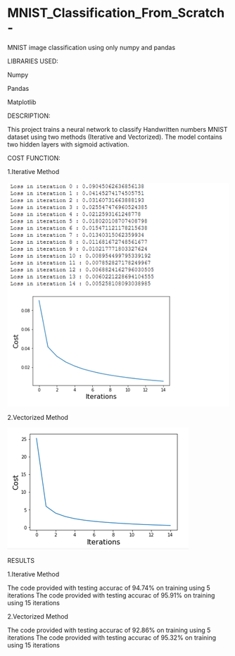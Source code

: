 # MNIST_Classification_From_Scratch-
MNIST image classification using only numpy and pandas

LIBRARIES USED:

Numpy

Pandas

Matplotlib

DESCRIPTION:

This project trains a neural network to classify Handwritten numbers MNIST dataset using two methods (Iterative and Vectorized). The model contains two hidden layers with sigmoid activation.

COST FUNCTION:

1.Iterative Method

![COST](/Cost.PNG)

2.Vectorized Method

![COST_Vectorized](/cost_vectorized.PNG)

RESULTS

1.Iterative Method 

The code provided with testing accurac of 94.74% on training using 5 iterations
The code provided with testing accurac of 95.91% on training using 15 iterations

2.Vectorized Method

The code provided with testing accurac of 92.86% on training using 5 iterations
The code provided with testing accurac of 95.32% on training using 15 iterations
